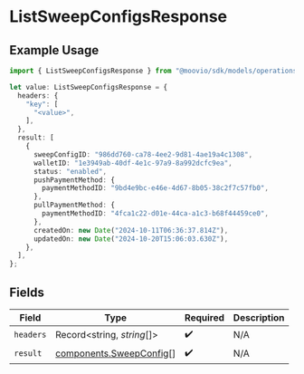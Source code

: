 # ListSweepConfigsResponse

## Example Usage

```typescript
import { ListSweepConfigsResponse } from "@moovio/sdk/models/operations";

let value: ListSweepConfigsResponse = {
  headers: {
    "key": [
      "<value>",
    ],
  },
  result: [
    {
      sweepConfigID: "986dd760-ca78-4ee2-9d81-4ae19a4c1308",
      walletID: "1e3949ab-40df-4e1c-97a9-8a992dcfc9ea",
      status: "enabled",
      pushPaymentMethod: {
        paymentMethodID: "9bd4e9bc-e46e-4d67-8b05-38c2f7c57fb0",
      },
      pullPaymentMethod: {
        paymentMethodID: "4fca1c22-d01e-44ca-a1c3-b68f44459ce0",
      },
      createdOn: new Date("2024-10-11T06:36:37.814Z"),
      updatedOn: new Date("2024-10-20T15:06:03.630Z"),
    },
  ],
};
```

## Fields

| Field                                                              | Type                                                               | Required                                                           | Description                                                        |
| ------------------------------------------------------------------ | ------------------------------------------------------------------ | ------------------------------------------------------------------ | ------------------------------------------------------------------ |
| `headers`                                                          | Record<string, *string*[]>                                         | :heavy_check_mark:                                                 | N/A                                                                |
| `result`                                                           | [components.SweepConfig](../../models/components/sweepconfig.md)[] | :heavy_check_mark:                                                 | N/A                                                                |